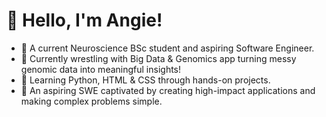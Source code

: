 # 👋 Hello, I'm Angie!
- 🧠 A current Neuroscience BSc student and aspiring Software Engineer.
- 🧬 Currently wrestling with Big Data & Genomics app turning messy genomic data into meaningful
     insights!
- 🐍 Learning Python, HTML & CSS through hands-on projects.
- 🚀 An aspiring SWE captivated by creating high-impact applications and making complex problems simple.
